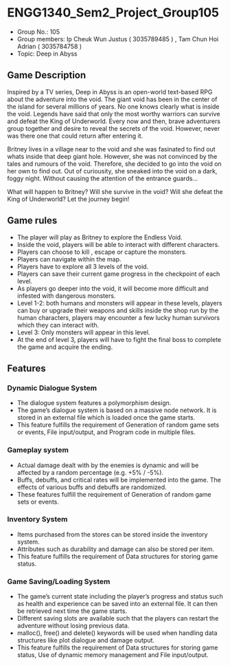 # ENGG1340_Sem2_Project_Group105

- Group No.: 105
- Group members: Ip Cheuk Wun Justus ( 3035789485 ) , Tam Chun Hoi Adrian ( 3035784758 )
- Topic: Deep in Abyss 



## Game Description
Inspired by a TV series, Deep in Abyss is an open-world text-based RPG about the adventure into the void. The giant void has been in the center of the island for several millions of years. No one knows clearly what is inside the void. Legends have said that only the most worthy warriors can survive and defeat the King of Underworld. Every now and then, brave adventurers group together and desire to reveal the secrets of the void. However, never was there one that could return after entering it. 

Britney lives in a village near to the void and she was fasinated to find out whats inside that deep giant hole. However, she was not convinced by the tales and rumours of the void. Therefore, she decided to go into the void on her own to find out. Out of curiousity, she sneaked into the void on a dark, foggy night. Without causing the attention of the entrance guards…

What will happen to Britney? Will she survive in the void? Will she defeat the King of Underworld? Let the journey begin!



## Game rules
- The player will play as Britney to explore the Endless Void.
- Inside the void, players will be able to interact with different characters.
- Players can choose to kill , escape or capture the monsters.
- Players can navigate within the map.
- Players have to explore all 3 levels of the void.
- Players can save their current game progress in the checkpoint of each level.
- As players go deeper into the void, it will become more difficult and infested with dangerous monsters.
- Level 1-2: both humans and monsters will appear in these levels, players can buy or upgrade their weapons and skills inside the shop run by the human characters, players     may encounter a few lucky human survivors which they can interact with.
- Level 3: Only monsters will appear in this level.
- At the end of level 3, players will have to fight the final boss to complete the game and acquire the ending.



## Features

### Dynamic Dialogue System
- The dialogue system features a polymorphism design.
- The game’s dialogue system is based on a massive node network. It is stored in an external file which is loaded once the game starts.
- This feature fulfills the requirement of Generation of random game sets or events, File input/output, and Program code in multiple files.

### Gameplay system
- Actual damage dealt with by the enemies is dynamic and will be affected by a random percentage (e.g. +5% / -5%).
- Buffs, debuffs, and critical rates will be implemented into the game. The effects of various buffs and debuffs are randomized.
- These features fulfill the requirement of Generation of random game sets or events.

### Inventory System
- Items purchased from the stores can be stored inside the inventory system.
- Attributes such as durability and damage can also be stored per item.
- This feature fulfills the requirement of Data structures for storing game status.

### Game Saving/Loading System
- The game’s current state including the player’s progress and status such as health and experience can be saved into an external file. It can then be retrieved next time the game starts.
- Different saving slots are available such that the players can restart the adventure without losing previous data.
- malloc(), free() and delete() keywords will be used when handling data structures like plot dialogue and damage output.
- This feature fulfills the requirement of Data structures for storing game status, Use of dynamic memory management and File input/output.
